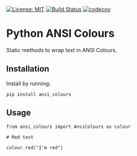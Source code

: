 [![License: MIT](https://img.shields.io/badge/License-MIT-yellow.svg)](https://opensource.org/licenses/MIT)
[![Build Status](https://travis-ci.org/sarcoma/Python_ANSI_Colours.svg?branch=master)](https://travis-ci.org/sarcoma/Python_ANSI_Colours)
[![codecov](https://codecov.io/gh/sarcoma/Python_ANSI_Colours/branch/master/graph/badge.svg)](https://codecov.io/gh/sarcoma/Python_ANSI_Colours)


# Python ANSI Colours

Static methods to wrap text in ANSI Colours.

## Installation


Install by running:

`pip install ansi_colours`

## Usage

```
from ansi_colours import AnsiColours as colour

# Red text

colour.red("I'm red")
```
